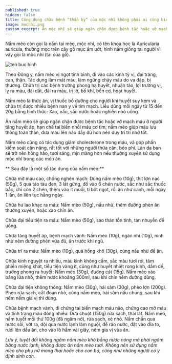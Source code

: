 ```yaml
---
published: true
hidden: false
title: Công dụng chữa bệnh “thần kỳ” của mộc nhĩ không phải ai cũng biết
image: mocnhi.png
custom_excerpt: Ăn mộc nhĩ sẽ giúp ngăn chặn được bệnh tắc hoặc vỡ mạch máu ở người tăng huyết áp, hạn chế tai biến nhồi máu cơ tim.
---
```


Nấm mèo còn gọi là nấm tai mèo, mộc nhĩ, có tên khoa học là Auricularia auricula, thường mọc trên cây gỗ mục ẩm ướt, hình nấm giống tai người vì vậy gọi là mộc nhĩ (tai của gỗ).

![ten buc hinh](https://static.phunugiadinh.vn/wp-content/uploads/2017/10/1107-2T.png "ten buc hinh")

Theo Đông y, nấm mèo vị ngọt tính bình, đi vào các kinh tỳ vị, đại tràng, can, thận. Tác dụng làm mát máu, làm ngừng chảy máu do va đập, bị thương. Chữa trị các bệnh trường phong hạ huyết, nhuận táo, lợi trường vị, lỵ ra máu, đái dắt, đái ra máu, trị lở, bổ khí, bền cơ, hoạt huyết.

Nấm mèo là thức ăn, vị thuốc bổ dưỡng cho người khí huyết suy kém và chữa trị được nhiều bệnh nan y về tim mạch. Liều dùng mỗi ngày từ 15 đến 20g bằng hình thức: Xào, nấu, sắc nước hoặc nghiền nhỏ uống.

Ăn nấm mèo sẽ giúp ngăn chặn được bệnh tắc hoặc vỡ mạch máu ở người tăng huyết áp, hạn chế tai biến nhồi máu cơ tim; nấm mèo giúp máu lưu thông toàn thân, đưa máu lên não đầy đủ hơn nên duy trì trí nhớ tốt.

Nấm mèo cũng có tác dụng giảm cholesterone trong máu, và góp phần kiểm soát cân nặng, rất tốt với những người thừa cân, béo phì. Làn da bạn sẽ trở nên hồng hào, tươi sáng, mịn màng hơn nếu thường xuyên sử dụng mộc nhĩ trong các món ăn.

** Sau đây là một số tác dụng của nấm mèo:**

Chữa mỡ máu cao, chống nghẽn mạch: Dùng nấm mèo (10g), thịt lợn nạc (50g), 5 quả táo tàu đen, 3 lát gừng, đổ vào 6 chén nước, sắc như sắc thuốc bắc, chỉ còn 2 chén, thêm vào ít muối, tí bột ngọt, rồi ăn như canh, mỗi ngày 1 lần, ăn liên tục hằng ngày.

Chữa hư lao khạc ra máu: Nấm mèo (50g), nấu nhừ, thêm đường phèn ăn thường xuyên, hoặc xào chín ăn.

Chữa đại tiểu tiện ra máu: Nấm mèo (50g), sao thán tồn tính, tán nhuyễn để uống.

Chữa tăng huyết áp, bệnh mạch vành: Nấm mèo (10g), ngân nhĩ (10g), ninh nhừ nêm đường phèn vừa đủ, ăn trước khi ngủ.

Chữa trĩ ra máu: Nấm mèo (10g), quả hồng khô (30g), cùng nấu nhừ để ăn.

Chữa kinh nguyệt ra nhiều, máu kinh không cầm, sắc màu tươi rói, tâm phiền miệng khát, tiểu tiện vàng ít, cũng như huyết nhiệt rong kinh, dầm dề, trường phong ra huyết: Nấm mèo (30g), đường cát (15g). Nấm mèo xào bằng lửa nhỏ, thêm nước khoảng 300ml, sau khi chín nêm đường dùng.

Chữa đại tiện không thông: Nấm mèo (30g), hải sâm (30g), phèo lợn (200g). Phèo rửa sạch, cắt đoạn nhỏ, cùng nấm mèo, hải sâm nấu chung, sau khi nêm nếm gia vị thì dùng.

Chữa bệnh mạch vành, di chứng tai biến mạch máu não, chứng cao mỡ máu và tình trạng máu đông nhiều: Dưa chuột (150g) rửa sạch, thái lát. Nấm mèo, nấm tuyết mỗi thứ 100g (đã ngâm nở), rửa sạch, xé nhỏ. Nấm chần qua nước sôi, vớt ra, dội qua nước lạnh làm nguội, để ráo nước, đặt vào đĩa to, rưới lên dầu ăn, cho vào lò hầm vài giây, nêm gia vị vừa ăn.

*Lưu ý, tuyệt đối không ngâm nấm mèo khô bằng nước nóng mà phải ngâm bằng nước lạnh, không được ăn nấm mèo tươi. Không nên sử dụng nấm mèo cho phụ nữ mang thai hoặc cho con bú, cũng như những người có ý định sinh con.*